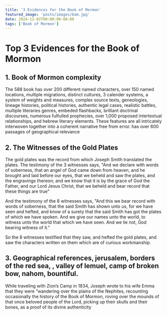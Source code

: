 ```yaml
---
title: '3 Evidences for the Book of Mormon'
featured_image: 'posts/images/bom.jpg'
date: 2024-12-02T00:00:00-00:00
tags: ['Book of Mormon']
---
```



# Top 3 Evidences for the Book of Mormon

## 1. Book of Mormon complexity

The 588 book has over 200 different named characters, over 150 named locations, multiple migrations, distinct cultures, 3 calender systems, a system of weights and measures, complex source texts, geneologies, lineage histories, political histories, authentic legal cases, realistic battles, multiple literaries genres, embeded flashbacks, brilliant doctrinal discourses, numerous fulfulled prophecies, over 1,000 proposed intertextual relationships, and hebrew literary elements.
These features are all intricately interwoven together into a coherent narrative free from error. 
has over 600 passages of geographical relevance

## 2. The Witnesses of the Gold Plates
The gold plates was the record from which Joseph Smith translated the plates. The testimony of the 3 witnesses says, "And we declare with words of soberness, that an angel of God came down from heaven, and he brought and laid before our eyes, that we beheld and saw the plates, and the engravings thereon; and we know that it is by the grace of God the Father, and our Lord Jesus Christ, that we beheld and bear record that these things are true"

And the testimony of the 8 witnesses says, "And this we bear record with words of soberness, that the said Smith has shown unto us, for we have seen and hefted, and know of a surety that the said Smith has got the plates of which we have spoken. And we give our names unto the world, to witness unto the world that which we have seen. And we lie not, God bearing witness of it."

So the 8 witnesses testified that they saw, and hefted the gold plates, and saw the characters written on them which are of curious workmanship. 

## 3. Geographical references, jerusalem, borders of the red sea, , valley of lemuel, camp of broken bow, nahom, bountiful. 

While traveling with Zion’s Camp in 1834, Joseph wrote to his wife Emma that they were “wandering over the plains of the Nephites, recounting occasionally the history of the Book of Mormon, roving over the mounds of that once beloved people of the Lord, picking up their skulls and their bones, as a proof of its divine authenticity